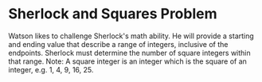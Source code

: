 # Sherlock and Squares Problem

Watson likes to challenge Sherlock's math ability. He will provide a starting and ending value that describe a range of integers, inclusive of the endpoints. Sherlock must determine the number of square integers within that range.
Note: A square integer is an integer which is the square of an integer, e.g. 1, 4, 9, 16, 25.
